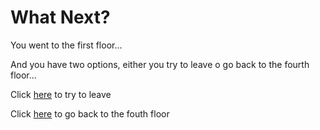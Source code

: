# What Next? 

You went to the first floor... 

And you have two options, either you try to leave o go back to the fourth floor...

Click [here](../one/bad-end-3.md) to try to leave 

Click [here](../intro/what-floor.md) to go back to the fouth floor 